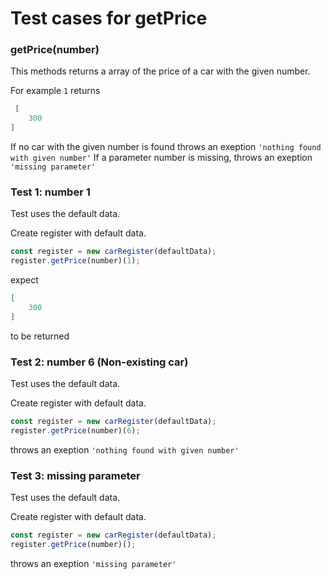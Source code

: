 # Test cases for getPrice

### **getPrice(number)**
This methods returns a array of the price of a car with the given number.

For example `1` returns
```json
 [
    300
]
```
If no car with the given number is found throws an exeption `'nothing found with given number'`
If a parameter number is missing, throws an exeption `'missing parameter'`

### Test 1: number 1
Test uses the default data.

Create register with default data.
```js
const register = new carRegister(defaultData);
register.getPrice(number)(1);
```
expect
```json
[
    300
]
```
to be returned

### Test 2: number 6 (Non-existing car)
Test uses the default data.

Create register with default data.
```js
const register = new carRegister(defaultData);
register.getPrice(number)(6);
```
throws an exeption `'nothing found with given number'`

### Test 3: missing parameter
Test uses the default data.

Create register with default data.
```js
const register = new carRegister(defaultData);
register.getPrice(number)();
```
throws an exeption `'missing parameter'`